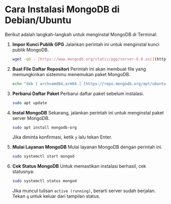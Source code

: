# Cara Instalasi MongoDB di Debian/Ubuntu

Berikut adalah langkah-langkah untuk menginstal MongoDB di Terminal:

1.  **Impor Kunci Publik GPG**
    Jalankan perintah ini untuk menginstal kunci publik MongoDB.
    
    ```bash
    wget -qO - [https://www.mongodb.org/static/pgp/server-6.0.asc](https://www.mongodb.org/static/pgp/server-6.0.asc) | sudo apt-key add -
    ```

2.  **Buat File Daftar Repositori**
    Perintah ini akan membuat file yang memungkinkan sistemmu menemukan paket MongoDB.
    
    ```bash
    echo "deb [ arch=amd64,arm64 ] [https://repo.mongodb.org/apt/ubuntu](https://repo.mongodb.org/apt/ubuntu) focal/mongodb-org/6.0 multiverse" | sudo tee /etc/apt/sources.list.d/mongodb-org-6.0.list
    ```

3.  **Perbarui Daftar Paket**
    Perbarui daftar paket sebelum instalasi.
    
    ```bash
    sudo apt update
    ```

4.  **Instal MongoDB**
    Sekarang, jalankan perintah ini untuk menginstal paket server MongoDB.
    
    ```bash
    sudo apt install mongodb-org
    ```
    Jika diminta konfirmasi, ketik `y` lalu tekan Enter.
    
5.  **Mulai Layanan MongoDB**
    Mulai layanan MongoDB dengan perintah ini.
    
    ```bash
    sudo systemctl start mongod
    ```

6.  **Cek Status MongoDB**
    Untuk memastikan instalasi berhasil, cek statusnya:
    
    ```bash
    sudo systemctl status mongod
    ```
    Jika muncul tulisan `active (running)`, berarti server sudah berjalan. Tekan `q` untuk keluar dari tampilan status.